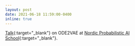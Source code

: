 ```yaml
---
layout: post
date: 2021-06-18 11:59:00-0400
inline: true
---
```


[Talk](https://github.com/cagatayyildiz/neural-ode-tutorial){:target="\_blank"} on ODE2VAE at [Nordic Probabilistic AI School](https://probabilistic.ai/){:target="\_blank"}.
